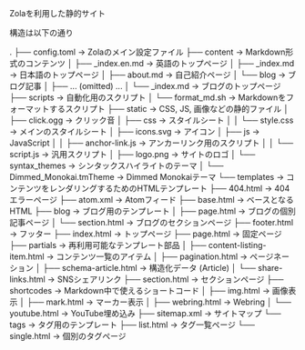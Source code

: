 Zolaを利用した静的サイト

構造は以下の通り

.
├── config.toml -> Zolaのメイン設定ファイル
├── content -> Markdown形式のコンテンツ
│   ├── _index.en.md -> 英語のトップページ
│   ├── _index.md -> 日本語のトップページ
│   ├── about.md -> 自己紹介ページ
│   └── blog -> ブログ記事
│       ├── ... (omitted) ...
│       └── _index.md -> ブログのトップページ
├── scripts -> 自動化用のスクリプト
│   └── format_md.sh -> Markdownをフォーマットするスクリプト
├── static -> CSS, JS, 画像などの静的ファイル
│   ├── click.ogg -> クリック音
│   ├── css -> スタイルシート
│   │   └── style.css -> メインのスタイルシート
│   ├── icons.svg -> アイコン
│   ├── js -> JavaScript
│   │   ├── anchor-link.js -> アンカーリンク用のスクリプト
│   │   └── script.js -> 汎用スクリプト
│   ├── logo.png -> サイトのロゴ
│   └── syntax_themes -> シンタックスハイライトのテーマ
│       └── Dimmed_Monokai.tmTheme -> Dimmed Monokaiテーマ
└── templates -> コンテンツをレンダリングするためのHTMLテンプレート
    ├── 404.html -> 404エラーページ
    ├── atom.xml -> Atomフィード
    ├── base.html -> ベースとなるHTML
    ├── blog -> ブログ用のテンプレート
    │   ├── page.html -> ブログの個別記事ページ
    │   └── section.html -> ブログのセクションページ
    ├── footer.html -> フッター
    ├── index.html -> トップページ
    ├── page.html -> 固定ページ
    ├── partials -> 再利用可能なテンプレート部品
    │   ├── content-listing-item.html -> コンテンツ一覧のアイテム
    │   ├── pagination.html -> ページネーション
    │   ├── schema-article.html -> 構造化データ (Article)
    │   └── share-links.html -> SNSシェアリンク
    ├── section.html -> セクションページ
    ├── shortcodes -> Markdown中で使えるショートコード
    │   ├── img.html -> 画像表示
    │   ├── mark.html -> マーカー表示
    │   ├── webring.html -> Webring
    │   └── youtube.html -> YouTube埋め込み
    ├── sitemap.xml -> サイトマップ
    └── tags -> タグ用のテンプレート
        ├── list.html -> タグ一覧ページ
        └── single.html -> 個別のタグページ